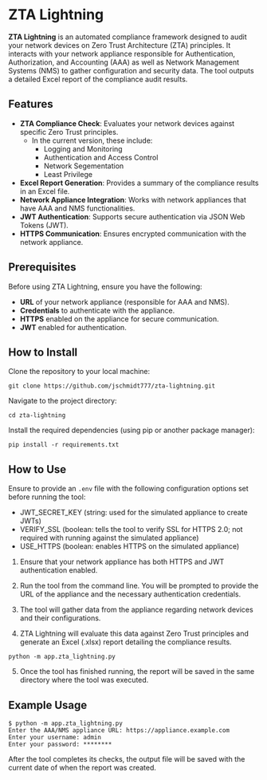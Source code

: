 # ZTA Lightning

**ZTA Lightning** is an automated compliance framework designed to audit your network devices on Zero Trust Architecture (ZTA) principles. 
It interacts with your network appliance responsible for Authentication, Authorization, and Accounting (AAA) as well as Network Management Systems (NMS) to gather configuration and security data. 
The tool outputs a detailed Excel report of the compliance audit results.

## Features
- **ZTA Compliance Check**: Evaluates your network devices against specific Zero Trust principles.
  - In the current version, these include:
    - Logging and Monitoring
    - Authentication and Access Control
    - Network Segementation
    - Least Privilege
- **Excel Report Generation**: Provides a summary of the compliance results in an Excel file.
- **Network Appliance Integration**: Works with network appliances that have AAA and NMS functionalities.
- **JWT Authentication**: Supports secure authentication via JSON Web Tokens (JWT).
- **HTTPS Communication**: Ensures encrypted communication with the network appliance.

## Prerequisites
Before using ZTA Lightning, ensure you have the following:
- **URL** of your network appliance (responsible for AAA and NMS).
- **Credentials** to authenticate with the appliance.
- **HTTPS** enabled on the appliance for secure communication.
- **JWT** enabled for authentication.

## How to Install

Clone the repository to your local machine:
```
git clone https://github.com/jschmidt777/zta-lightning.git
```
Navigate to the project directory:
```
cd zta-lightning
```
Install the required dependencies (using pip or another package manager):
```
pip install -r requirements.txt
```

## How to Use

Ensure to provide an `.env` file with the following configuration options set before running the tool:
- JWT_SECRET_KEY (string: used for the simulated appliance to create JWTs)
- VERIFY_SSL (boolean: tells the tool to verify SSL for HTTPS 2.0; not required with running against the simulated appliance)
- USE_HTTPS (boolean: enables HTTPS on the simulated appliance)

1. Ensure that your network appliance has both HTTPS and JWT authentication enabled.

2. Run the tool from the command line. You will be prompted to provide the URL of the appliance and the necessary authentication credentials.

3. The tool will gather data from the appliance regarding network devices and their configurations.

4. ZTA Lightning will evaluate this data against Zero Trust principles and generate an Excel (.xlsx) report detailing the compliance results.

```
python -m app.zta_lightning.py
```

5. Once the tool has finished running, the report will be saved in the same directory where the tool was executed.

## Example Usage
```
$ python -m app.zta_lightning.py
Enter the AAA/NMS appliance URL: https://appliance.example.com
Enter your username: admin
Enter your password: ********
```
After the tool completes its checks, the output file will be saved with the current date of when the report was created.
